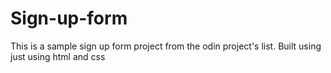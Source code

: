 # Sign-up-form
This is a sample sign up form project from the odin project's list. Built using just using html and css